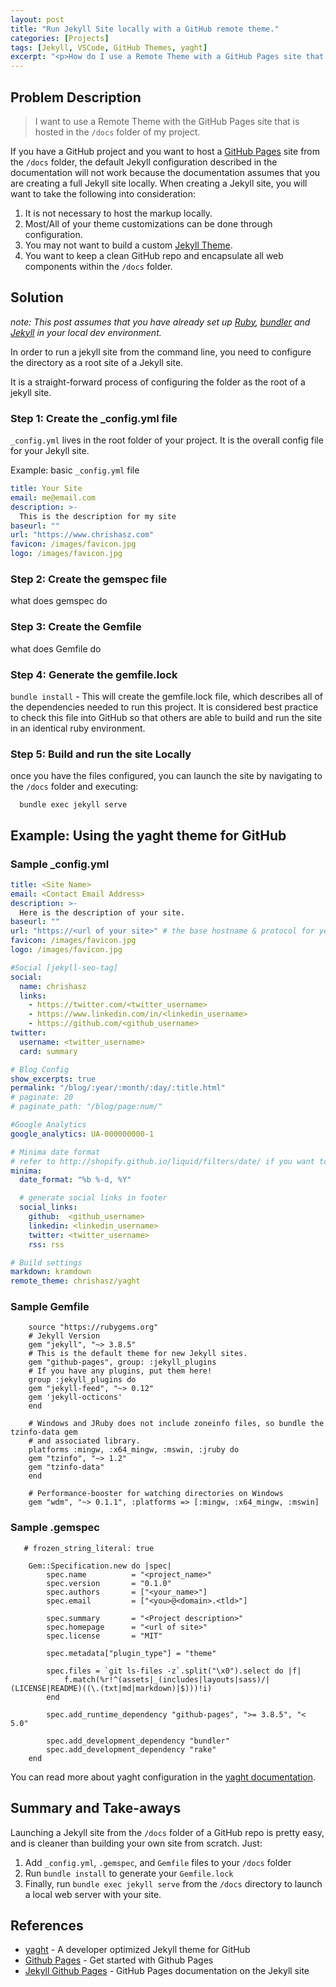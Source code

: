 ```yaml
---
layout: post
title: "Run Jekyll Site locally with a GitHub remote theme."
categories: [Projects]
tags: [Jekyll, VSCode, GitHub Themes, yaght]
excerpt: "<p>How do I use a Remote Theme with a GitHub Pages site that is hosted in the /docs folder of my project?</p>"
---
```


## Problem Description

> I want to use a Remote Theme with the GitHub Pages site that is hosted in the `/docs` folder of my project.

If you have a GitHub project and you want to host a [GitHub Pages](https://pages.github.com/) site from the `/docs` folder, the default Jekyll configuration described in the documentation will not work because the documentation assumes that you are creating a full Jekyll site locally. When creating a Jekyll site, you will want to take the following into consideration:

1. It is not necessary to host the markup locally.
2. Most/All of your theme customizations can be done through configuration.
3. You may not want to build a custom [Jekyll Theme](https://jekyllrb.com/docs/themes/).
4. You want to keep a clean GitHub repo and encapsulate all web components within the `/docs` folder.

## Solution

_note: This post assumes that you have already set up [Ruby](https://www.ruby-lang.org), [bundler](https://bundler.io) and [Jekyll](https://jekyllrb.com) in your local dev environment._

In order to run a jekyll site from the command line, you need to configure the directory as a root site of a Jekyll site.

It is a straight-forward process of configuring the folder as the root of a jekyll site.

### Step 1: Create the _config.yml file

`_config.yml` lives in the root folder of your project. It is the overall config file for your Jekyll site.

Example: basic `_config.yml` file

```yml
title: Your Site
email: me@email.com
description: >-
  This is the description for my site
baseurl: ""
url: "https://www.chrishasz.com"
favicon: /images/favicon.jpg
logo: /images/favicon.jpg
```

### Step 2: Create the gemspec file

what does gemspec do

### Step 3: Create the Gemfile

what does Gemfile do

### Step 4: Generate the gemfile.lock

 `bundle install` - This will create the gemfile.lock file, which describes all of the dependencies needed to run this project. It is considered best practice to check this file into GitHub so that others are able to build and run the site in an identical ruby environment.

### Step 5: Build and run the site Locally

once you have the files configured, you can launch the site by navigating to the `/docs` folder and executing:

```terminal
  bundle exec jekyll serve
  ```

## Example: Using the yaght theme for GitHub




### Sample _config.yml

```yml
title: <Site Name>
email: <Contact Email Address>
description: >-
  Here is the description of your site.
baseurl: ""
url: "https://<url of your site>" # the base hostname & protocol for your site, e.g. http://example.com
favicon: /images/favicon.jpg
logo: /images/favicon.jpg

#Social [jekyll-seo-tag]
social:
  name: chrishasz
  links:
    - https://twitter.com/<twitter_username>
    - https://www.linkedin.com/in/<linkedin_username>
    - https://github.com/<github_username>
twitter:
  username: <twitter_username>
  card: summary

# Blog Config
show_excerpts: true
permalink: "/blog/:year/:month/:day/:title.html"
# paginate: 20
# paginate_path: "/blog/page:num/"

#Google Analytics
google_analytics: UA-000000000-1

# Minima date format
# refer to http://shopify.github.io/liquid/filters/date/ if you want to customize this
minima:
  date_format: "%b %-d, %Y"

  # generate social links in footer
  social_links:
    github:  <github_username>
    linkedin: <linkedin_username>
    twitter: <twitter_username>
    rss: rss

# Build settings
markdown: kramdown
remote_theme: chrishasz/yaght

```

### Sample Gemfile

```Gemfile
    source "https://rubygems.org"
    # Jekyll Version
    gem "jekyll", "~> 3.8.5"
    # This is the default theme for new Jekyll sites. 
    gem "github-pages", group: :jekyll_plugins
    # If you have any plugins, put them here!
    group :jekyll_plugins do
    gem "jekyll-feed", "~> 0.12"
    gem 'jekyll-octicons'
    end

    # Windows and JRuby does not include zoneinfo files, so bundle the tzinfo-data gem
    # and associated library.
    platforms :mingw, :x64_mingw, :mswin, :jruby do
    gem "tzinfo", "~> 1.2"
    gem "tzinfo-data"
    end

    # Performance-booster for watching directories on Windows
    gem "wdm", "~> 0.1.1", :platforms => [:mingw, :x64_mingw, :mswin]
```

### Sample .gemspec

```GemSpec
   # frozen_string_literal: true

    Gem::Specification.new do |spec|
        spec.name          = "<project_name>"
        spec.version       = "0.1.0"
        spec.authors       = ["<your_name>"]
        spec.email         = ["<you>@<domain>.<tld>"]

        spec.summary       = "<Project description>"
        spec.homepage      = "<url of site>"
        spec.license       = "MIT"

        spec.metadata["plugin_type"] = "theme"

        spec.files = `git ls-files -z`.split("\x0").select do |f|
            f.match(%r!^(assets|_(includes|layouts|sass)/|(LICENSE|README)((\.(txt|md|markdown)|$)))!i)
        end

        spec.add_runtime_dependency "github-pages", ">= 3.8.5", "< 5.0"

        spec.add_development_dependency "bundler"
        spec.add_development_dependency "rake"
    end

```

You can read more about yaght configuration in the [yaght documentation](https://www.chrishasz.com/yaght/general/getting-started-with-yaght).

## Summary and Take-aways

Launching a Jekyll site from the `/docs` folder of a GitHub repo is pretty easy, and is cleaner than building your own site from scratch. Just:

1. Add `_config.yml`, `.gemspec`, and `Gemfile` files to your `/docs` folder
2. Run `bundle install` to generate your `Gemfile.lock`
3. Finally, run `bundle exec jekyll serve` from the `/docs` directory to launch a local web server with your site.

## References

* [yaght](https://www.chrishasz.com/yaght) - A developer optimized Jekyll theme for GitHub
* [Github Pages](https://pages.github.com) - Get started with Github Pages
* [Jekyll Github Pages](https://jekyllrb.com/docs/github-pages/) - GitHub Pages documentation on the Jekyll site
